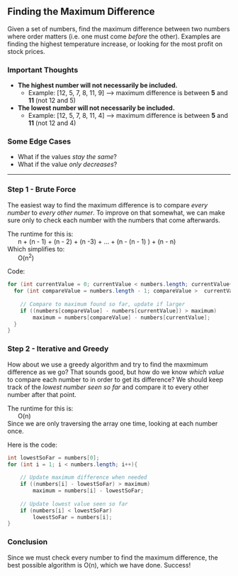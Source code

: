 
Finding the Maximum Difference
------------------------------

Given a set of numbers, find the maximum difference between two numbers where order matters (i.e. one must come _before_ the other).
Examples are finding the highest temperature increase, or looking for the most profit on stock prices.

### Important Thoughts
  * **The highest number will not necessarily be included.**
     * Example: [12, 5, 7, 8, 11, 9]   --> maximum difference is between **5** and **11** (not 12 and 5)
  * **The lowest number will not necessarily be included.**
     * Example: [12, 5, 7, 8, 11, 4]   --> maximum difference is between **5** and **11** (not 12 and 4)

### Some Edge Cases
   * What if the values _stay the same_?
   * What if the value _only decreases_?

---
### Step 1 - Brute Force

The easiest way to find the maximum difference is to compare _every number_ to _every other numer_.
To improve on that somewhat, we can make sure only to check each number with the numbers that come afterwards.

The runtime for this is:  
      n + (n - 1) + (n - 2) + (n -3) + ... + (n - (n - 1) ) + (n - n)  
Which simplifies to:  
      O(n<sup>2</sup>)
      
Code:
````java
for (int currentValue = 0; currentValue < numbers.length; currentValue++){
  for (int compareValue = numbers.length - 1; compareValue >  currentValue; compareValue--){
				
	// Compare to maximum found so far, update if larger
	if ((numbers[compareValue] - numbers[currentValue]) > maximum)
		maximum = numbers[compareValue] - numbers[currentValue];
  }
}
````
### Step 2 - Iterative and Greedy

How about we use a greedy algorithm and try to find the maxmimum difference as we go? That sounds good, but how do we know _which value_ to compare each number to in order to get its difference? We should keep track of the _lowest number seen so far_ and compare it to every other number after that point.

The runtime for this is:  
      O(n)   
      Since we are only traversing the array one time, looking at each number once.
      
Here is the code:
````java
int lowestSoFar = numbers[0];
for (int i = 1; i < numbers.length; i++){
			
	// Update maximum difference when needed
	if ((numbers[i] - lowestSoFar) > maximum)
		maximum = numbers[i] - lowestSoFar;
			
	// Update lowest value seen so far
	if (numbers[i] < lowestSoFar)
		lowestSoFar = numbers[i];
}		
````

### Conclusion
Since we must check every number to find the maximum difference, the best possible algorithm is O(n), which we have done. Success!
